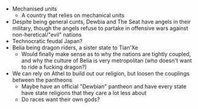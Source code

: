 - Mechanised units
	- A country that relies on mechanical units
- Despite being general cunts, Dewbia and The Seat have angels in their military, though the angels refuse to partake in offensive wars against non-heretical/"evil" nations
- Technocratic feudal Japan?
- Belia being dragon riders, a sister state to Tian'Xe
	- Would finally make sense as to why the nations are tightly coupled, and why the culture of Belia is very metropolitan (who doesn't want to ride a fucking dragon?)
- We can rely on Athel to build out our religion, but loosen the couplings between the pantheons
	- Maybe have an official "Dewbian" pantheon and have every state have state religions that they care a lot less about
	- Do races want their own gods?